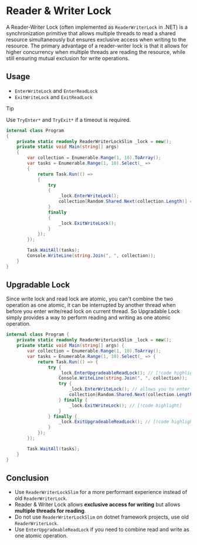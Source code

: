 # Reader & Writer Lock

A Reader-Writer Lock (often implemented as `ReaderWriterLock` in .NET) is a synchronization primitive that allows multiple threads to read a shared resource simultaneously but ensures exclusive access when writing to the resource. 
The primary advantage of a reader-writer lock is that it allows for higher concurrency when multiple threads are reading the resource, while still ensuring mutual exclusion for write operations.

## Usage

- `EnterWriteLock` and `EnterReadLock`
- `ExitWriteLock` and `ExitReadLock`

> [!TIP]
> Use `TryEnter*` and `TryExit*` if a timeout is required.

```cs
internal class Program
{
    private static readonly ReaderWriterLockSlim _lock = new();
    private static void Main(string[] args)
    {
        var collection = Enumerable.Range(1, 10).ToArray();
        var tasks = Enumerable.Range(1, 10).Select(_ =>
        {
            return Task.Run(() =>
            {
                try
                {
                    _lock.EnterWriteLock();
                    collection[Random.Shared.Next(collection.Length)] = 111;
                }
                finally
                {
                    _lock.ExitWriteLock();
                }
            });
        });

        Task.WaitAll(tasks);
        Console.WriteLine(string.Join(", ", collection));
    }
}
```

## Upgradable Lock

Since write lock and read lock are atomic, you can't combine the two operation as one atomic, it can be interrupted by another thread when before you enter write/read lock on current thread.
So Upgradable Lock simply provides a way to perform reading and writing as one atomic operation.

```cs
internal class Program {
    private static readonly ReaderWriterLockSlim _lock = new();
    private static void Main(string[] args) {
        var collection = Enumerable.Range(1, 10).ToArray();
        var tasks = Enumerable.Range(1, 10).Select(_ => {
            return Task.Run(() => {
                try {
                    _lock.EnterUpgradeableReadLock(); // [!code highlight] 
                    Console.WriteLine(string.Join(", ", collection));
                    try {
                        _lock.EnterWriteLock(); // allows you to enter write lock // [!code highlight] 
                        collection[Random.Shared.Next(collection.Length)] = 111;
                    } finally {
                        _lock.ExitWriteLock(); // [!code highlight] 
                    }
                } finally {
                    _lock.ExitUpgradeableReadLock(); // [!code highlight] 
                }
            });
        });

        Task.WaitAll(tasks);
    }
}
```

## Conclusion

- Use `ReaderWriterLockSlim` for a more performant experience instead of old `ReaderWriterLock`.
- Reader & Writer Lock allows **exclusive access for writing** but allows **multiple threads for reading**.
- Do not use `ReaderWriterLockSlim` on dotnet framework projects, use old `ReaderWriterLock`.
- Use `EnterUpgradeableReadLock` if you need to combine read and write as one atomic operation.
